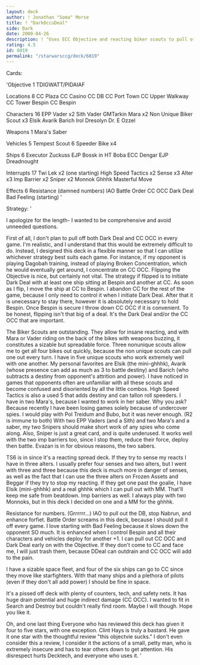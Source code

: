 ```yaml
---
layout: deck
author: ! Jonathan "Soma" Morse
title: ! "DarkOccuDeal"
side: Dark
date: 2000-04-26
description: ! "Uses ECC Objective and reacting biker scouts to pull off Dark Deal and/or Occupation.  Flexible deck design does not rely on a single strategy."
rating: 4.5
id: 6019
permalink: "/starwarsccg/deck/6019"
---
```

Cards: 

'Objective 1
TDIGWATT/PIDAIAF

Locations 8
CC Plaza
CC Casino
CC DB
CC Port Town
CC Upper Walkway
CC Tower
Bespin CC
Bespin

Characters 16
EPP Vader x2
Sith Vader
GMTarkin
Mara x2
Non Unique Biker Scout x3
Elsik
Avarik
Barich
Irol
Dresolyn
Dr. E
Ozzel

Weapons 1
Mara's Saber

Vehicles 5
Tempest Scout 6
Speeder Bike x4

Ships 6
Executor
Zuckuss EJP
Bossk in HT
Boba ECC
Dengar EJP
Dreadnought

Interrupts 17
Twi Lek x2 (one starting)
High Speed Tactics x2
Sense x3
Alter x3
Imp Barrier x2
Sniper x2
Monnok
Ghhhk
Masterful Move

Effects 6
Resistance (damned numbers)
IAO
Battle Order
CC OCC
Dark Deal
Bad Feeling (starting) '

Strategy: '

I apologize for the length- I wanted to be comprehensive and avoid unneeded questions.

First of all, I don't plan to pull off both Dark Deal and CC OCC in every game.  I'm realistic, and I understand that this would be extremely difficult to do.  Instead, I designed this deck in a flexible manner so that I can utilize whichever strategy best suits each game.  For instance, if my opponent is playing Dagobah training, instead of playing Broken Concentration, which he would eventually get around, I concentrate on CC OCC.	Flipping the Objective is nice, but certainly not vital.  The strategy if flipped is to initiate Dark Deal with at least one ship sitting at Bespin and another at CC.	As soon as I flip, I move the ship at CC to Bespin.  I abandon CC for the rest of the game, because I only need to control it when I initiate Dark Deal.  After that it is unecessary to stay there, however it is absolutely necessary to hold Bespin.  Once Bespin is secure I throw down CC OCC if it is convenient.  To be honest, flipping isn't that big of a deal.  It's the Dark Deal and/or the CC OCC that are important.

The Biker Scouts are outstanding.  They allow for insane reacting, and with Mara or Vader riding on the back of the bikes with weapons buzzing, it constitutes a sizable but spreadable force.	Three nonunique scouts allow me to get all four bikes out quickly, because the non unique scouts can pull one out every turn.  I have in five unique scouts who work extremely well with one another.  My personal favorites are Elsik (the mini-ghhhk), Avarik (whose presence can add as much as 3 to battle destiny) and Barich (who subtracts a destiny from opponent's attrition and power).  I have noticed in games that opponents often are unfamiliar with all these scouts and become confused and disoriented by all the little combos.  High Speed Tactics is also a used 5 that adds destiny and can tallon roll speeders.  I have in two Mara's, because I wanted to work in her saber.  Why you ask?  Because recently I have been losing games solely because of undercover spies.  I would play with Pol Treidum and Bubo, but it was never enough.	(R2 is immune to both)	With two EPP Vaders (and a Sith) and two Mara's and a saber, my two Snipers should make short work of any spies who come along.  Also, Sniper is just a great card, and is quite underused.  It works well with the two imp barriers too, since I stop them, reduce their force, deploy then battle.  Evazan is in for obvious reasons, the two sabers.

TS6 is in since it's a reacting spread deck.  If they try to sense my reacts I have in three alters.  I usually prefer four senses and two alters, but I went with three and three because this deck is much more in danger of senses, as well as the fact that I can use the three alters on Frozen Assets and Beggar if they try to stop my reacting.  If they get one past the goalie, I have Elsik (mini-ghhhk) and a real ghhhk which I can pull out with MM.  That'll keep me safe from beatdown.  Imp barriers as well.  I always play with two Monnoks, but in this deck I decided on one and a MM for the ghhhk.

Resistance for numbers.  (Grrrrrr...)  IAO to pull out the DB, stop Nabrun, and enhance forfiet.  Battle Order screams in this deck, because I should pull it off every game.  I love starting with Bad Feeling because it slows down the opponent SO much.  It is enhanced when I control Bespin and all their characters and vehicles deploy for another +1.	I can pull out CC OCC and Dark Deal early on with the Objective.  If they don't come to CC and face me, I will just trash them, because DDeal can outdrain and CC OCC will add to the pain.

I have a sizable space fleet, and four of the six ships can go to CC since they move like starfighters.  With that many ships and a plethora of pilots (even if they don't all add power) I should be fine in space.

It's a pissed off deck with plenty of counters, tech, and safety nets.  It has huge drain potential and huge indirect damage (CC OCC).  I wanted to fit in Search and Destroy but couldn't really find room.	Maybe I will though.  Hope you like it.

Oh, and one last thing  Everyone who has reviewed this deck has given it four to five stars, with one exception.  Clint Hays is truly a bastard.  He gave it one star with the thoughtful review "this objectvie sucks."  I don't even consider this a review, I consider it the actions of a small, petty man, who is extremely insecure and has to tear others down to get attention.  His disrespect hurts Decktech, and everyone who uses it.	'
